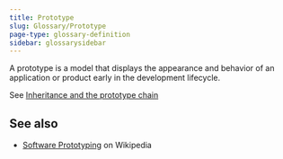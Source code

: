 ```yaml
---
title: Prototype
slug: Glossary/Prototype
page-type: glossary-definition
sidebar: glossarysidebar
---
```



A prototype is a model that displays the appearance and behavior of an application or product early in the development lifecycle.

See [Inheritance and the prototype chain](/en-US/docs/Web/JavaScript/Inheritance_and_the_prototype_chain)

## See also

- [Software Prototyping](https://en.wikipedia.org/wiki/Software_Prototyping) on Wikipedia
